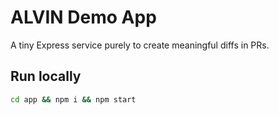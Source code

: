 # ALVIN Demo App

A tiny Express service purely to create meaningful diffs in PRs.

## Run locally
```bash
cd app && npm i && npm start
```
